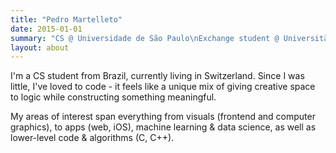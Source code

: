 ```yaml
---
title: "Pedro Martelleto"
date: 2015-01-01
summary: "CS @ Universidade de São Paulo\nExchange student @ Universität Bern"
layout: about
---
```


I'm a CS student from Brazil, currently living in Switzerland. Since I was little, I've loved to code - it feels like a unique mix of giving creative space to logic while constructing something meaningful.

My areas of interest span everything from visuals (frontend and computer graphics), to apps (web, iOS), machine learning & data science, as well as lower-level code & algorithms (C, C++).